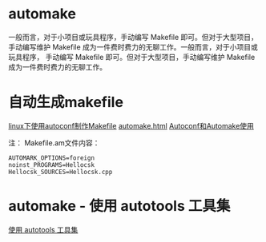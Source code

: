 # automake 
一般而言，对于小项目或玩具程序，手动编写 Makefile 即可。但对于大型项目，
手动编写维护 Makefile 成为一件费时费力的无聊工作。一般而言，对于小项目或玩具程序，
手动编写 Makefile 即可。但对于大型项目，手动编写维护 Makefile 成为一件费时费力的无聊工作。

# 自动生成makefile
[linux下使用autoconf制作Makefile](https://www.cnblogs.com/chenshikun/p/6094089.html)
[automake.html](http://www.gnu.org/software/automake/manual/automake.html)
[Autoconf和Automake使用](https://www.cnblogs.com/jeakeven/p/5546614.html)

注：
Makefile.am文件内容：
```
AUTOMARK_OPTIONS=foreign
noinst_PROGRAMS=Hellocsk
Hellocsk_SOURCES=Hellocsk.cpp
```

# automake - 使用 autotools 工具集
[使用 autotools 工具集](https://www.cnblogs.com/gaowengang/p/6170098.html)



